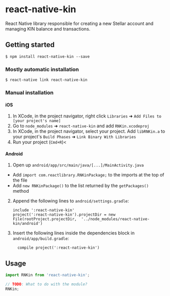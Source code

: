
# react-native-kin

React Native library responsible for creating a new Stellar account and managing KIN balance and transactions.

## Getting started

`$ npm install react-native-kin --save`

### Mostly automatic installation

`$ react-native link react-native-kin`

### Manual installation


#### iOS

1. In XCode, in the project navigator, right click `Libraries` ➜ `Add Files to [your project's name]`
2. Go to `node_modules` ➜ `react-native-kin` and add `RNKin.xcodeproj`
3. In XCode, in the project navigator, select your project. Add `libRNKin.a` to your project's `Build Phases` ➜ `Link Binary With Libraries`
4. Run your project (`Cmd+R`)<

#### Android

1. Open up `android/app/src/main/java/[...]/MainActivity.java`
  - Add `import com.reactlibrary.RNKinPackage;` to the imports at the top of the file
  - Add `new RNKinPackage()` to the list returned by the `getPackages()` method
2. Append the following lines to `android/settings.gradle`:
  	```
  	include ':react-native-kin'
  	project(':react-native-kin').projectDir = new File(rootProject.projectDir, 	'../node_modules/react-native-kin/android')
  	```
3. Insert the following lines inside the dependencies block in `android/app/build.gradle`:
  	```
      compile project(':react-native-kin')
  	```
    
## Usage
```javascript
import RNKin from 'react-native-kin';

// TODO: What to do with the module?
RNKin;
```
  

